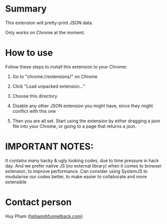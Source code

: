 
# Summary
This extension will pretty-print JSON data.

Only works on Chrome at the moment.

# How to use
Follow these steps to install this extension to your Chrome:

1) Go to "chrome://extensions/" on Chrome

2) Click "Load unpacked extension..."

3) Choose this directory

4) Disable any other JSON extension you might have, since they might conflict with this one

5) Then you are all set. Start using the extension by either dragging a json file into your Chrome, or going to a page that returns a json.

# IMPORTANT NOTES: 
It contains many hacky & ugly looking codes, due to time pressure in hack day. 
And we prefer native JS (no external library) when it comes to browser extension, to improve performance.
Can consider using SystemJS to modularise our codes better, to make easier to collaborate and more extensible

# Contact person
Huy Pham (hpham@funnelback.com)
